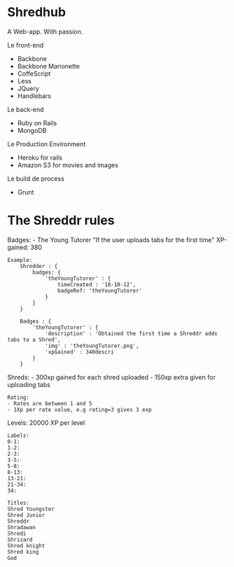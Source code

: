 Shredhub
========

A Web-app. With passion.

Le front-end

- Backbone
- Backbone Marionette
- CoffeScript
- Less
- JQuery
- Handlebars


Le back-end

- Ruby on Rails
- MongoDB

Le Production Environment
- Heroku for rails
- Amazon S3 for movies and images

Le build de process

- Grunt




The Shreddr rules
===================

Badges:
	- The Young Tutorer
		"If the user uploads tabs for the first time"
		XP-gained: 380

	Example:
		Shredder : {
			badges: {
				'theYoungTutorer' : {
					timeCreated : '18-10-12',
					badgeRef: 'theYoungTutorer'
				}
			}
		}

		Badges : {
			'theYoungTutorer' : {
				'description' : 'Obtained the first time a Shreddr adds tabs to a Shred',
				'img' : 'theYoungTutorer.png',
				'xpGained' : 340descri
			}
		}

Shreds:
	- 300xp gained for each shred uploaded
	- 150xp extra given for uploading tabs

	Rating:
	- Rates are between 1 and 5
	- 1Xp per rate value, e.g rating=3 gives 3 exp


Levels:
	20000 XP per level

	Labels:
	0-1: 	
	1-2: 
	2-3: 
	3-5: 
	5-8: 
	8-13: 
	13-21: 
	21-34:
	34:

	Titles:
	Shred Youngster
	Shred Junior
	Shreddr
	Shradawan
	Shredi
	Shrizard
	Shred knight
	Shred king
	God